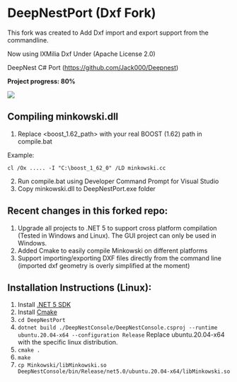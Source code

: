 # DeepNestPort (Dxf Fork)

This  fork was created to Add Dxf import and export support from the commandline.

Now using IXMilia Dxf Under (Apache License 2.0)

DeepNest C# Port (https://github.com/Jack000/Deepnest)

**Project progress: 80%**

<img src="imgs/img1.png"/>

## Compiling minkowski.dll
1. Replace <boost_1.62_path> with your real BOOST (1.62) path in compile.bat

Example:
```
cl /Ox ..... -I "C:\boost_1_62_0" /LD minkowski.cc
```
2. Run compile.bat using Developer Command Prompt for Visual Studio
3. Copy minkowski.dll to DeepNestPort.exe folder

## Recent changes in this forked repo:
1. Upgrade all projects to .NET 5 to support cross platform compilation (Tested in Windows and Linux). The GUI project can only be used in Windows.
2. Added Cmake to easily compile Minkowski on different platforms
3. Support importing/exporting DXF files directly from the command line (imported dxf geometry is overly simplified at the moment)

## Installation Instructions (Linux):
1. Install [.NET 5 SDK](https://dotnet.microsoft.com/download/dotnet/5.0)
2. Install [Cmake](https://cmake.org/download/)
3. `cd DeepNestPort`
4. `dotnet build ./DeepNestConsole/DeepNestConsole.csproj --runtime ubuntu.20.04-x64 --configuration Release` Replace ubuntu.20.04-x64 with the specific linux distribution.
5. `cmake .`
6. `make`
7. `cp Minkowski/libMinkowski.so DeepNestConsole/bin/Release/net5.0/ubuntu.20.04-x64/libMinkowski.so`
